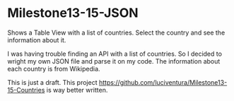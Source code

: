 # Milestone13-15-JSON
Shows a Table View with a list of countries. Select the country and see the information about it.

I was having trouble finding an API with a list of countries. So I decided to wright my own JSON file and parse it on my code.
The information about each country is from Wikipedia. 

This is just a draft. This project https://github.com/luciventura/Milestone13-15-Countries is way better written.
